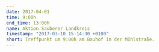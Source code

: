 ```yaml
---
date: 2017-04-01
time: 9:00h
end_time: 13:00h
name: Aktion Sauberer Landkreis
timestamp: "2017-03-10 15:14:30 +0100"
short: Treffpunkt um 9:00h am Bauhof in der Mühlstraße.
---
```

